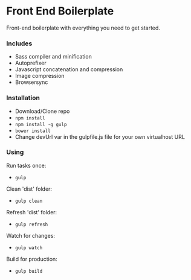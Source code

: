 Front End Boilerplate
==========================

Front-end boilerplate with everything you need to get started.

### Includes

* Sass compiler and minification
* Autoprefixer
* Javascript concatenation and compression
* Image compression
* Browsersync


### Installation

* Download/Clone repo
* `npm install`
* `npm install -g gulp`
* `bower install`
* Change devUrl var in the gulpfile.js file for your own virtualhost URL


### Using

Run tasks once: 
* `gulp`

Clean 'dist' folder:
* `gulp clean`

Refresh 'dist' folder:
* `gulp refresh`

Watch for changes:
* `gulp watch`

Build for production: 
* `gulp build`